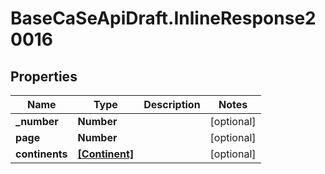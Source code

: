 # BaseCaSeApiDraft.InlineResponse20016

## Properties
Name | Type | Description | Notes
------------ | ------------- | ------------- | -------------
**_number** | **Number** |  | [optional] 
**page** | **Number** |  | [optional] 
**continents** | [**[Continent]**](Continent.md) |  | [optional] 
